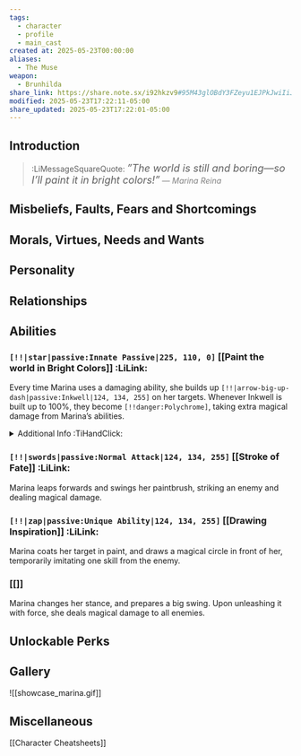 ```yaml
---
tags:
  - character
  - profile
  - main_cast
created at: 2025-05-23T00:00:00
aliases:
  - The Muse
weapon:
  - Brunhilda
share_link: https://share.note.sx/i92hkzv9#95M43glOBdY3FZeyu1EJPkJwiIiJlDseTomFxIzqIJw
modified: 2025-05-23T17:22:11-05:00
share_updated: 2025-05-23T17:22:01-05:00
---
```

## Introduction

> :LiMessageSquareQuote: <span style=”;font-size:18px;font-style:italic;”>”The world is still and boring—so I’ll paint it in bright colors!”</span>
> <font style=”;font-size:14px;color:gray;font-style:italic;”>— Marina Reina</font>

## Misbeliefs, Faults, Fears and Shortcomings

## Morals, Virtues, Needs and Wants

## Personality

## Relationships

## Abilities

### `[!!|star|passive:Innate Passive|225, 110, 0]` [[Paint the world in Bright Colors]] :LiLink:
Every time Marina uses a damaging ability, she builds up `[!!|arrow-big-up-dash|passive:Inkwell|124, 134, 255]` on her targets. Whenever Inkwell is built up to 100%, they become `[!!danger:Polychrome]`, taking extra magical damage from Marina’s abilities.
<details>
	<summary>Additional Info :TiHandClick:</summary>
	<small style=”;margin-left:2rem;display:inline-flex;gap:0.45rem;’”>:LiInfo: If the attack has many instances of damage, only counts the first successful one to build up Inkwell.</small>
</details>


### `[!!|swords|passive:Normal Attack|124, 134, 255]` [[Stroke of Fate]] :LiLink:
 Marina leaps forwards and swings her paintbrush, striking an enemy and dealing magical damage.

### `[!!|zap|passive:Unique Ability|124, 134, 255]` [[Drawing Inspiration]] :LiLink:
Marina coats her target in paint, and draws a magical circle in front of her, temporarily imitating one skill from the enemy.

### [[]]
Marina changes her stance, and prepares a big swing. Upon unleashing it with force, she deals magical damage to all enemies.

## Unlockable Perks

## Gallery
![[showcase_marina.gif]]

## Miscellaneous
[[Character Cheatsheets]]